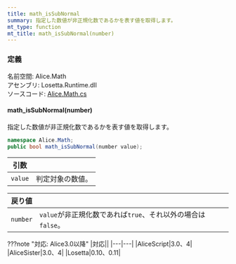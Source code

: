 ```yaml
---
title: math_isSubNormal
summary: 指定した数値が非正規化数であるかを表す値を取得します。
mt_type: function
mt_title: math_isSubNormal(number)
---
```


### 定義
名前空間: Alice.Math<br/>
アセンブリ: Losetta.Runtime.dll<br/>
ソースコード: [Alice.Math.cs](https://github.com/WSOFT-Project/Losetta/blob/master/Losetta.Runtime/Alice.Math.cs)

#### math_isSubNormal(number)

指定した数値が非正規化数であるかを表す値を取得します。

```cs title="AliceScript"
namespace Alice.Math;
public bool math_isSubNormal(number value);
```

|引数| |
|-|-|
|`value`|判定対象の数値。|

|戻り値| |
|-|-|
|`number`|`value`が非正規化数であれば`true`、それ以外の場合は`false`。|

???note "対応: Alice3.0以降"
    |対応||
    |---|---|
    |AliceScript|3.0、4|
    |AliceSister|3.0、4|
    |Losetta|0.10、0.11|
